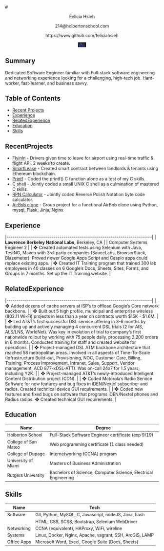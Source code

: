 #<p align="center">Felicia Hsieh</p>
<p align="center">214@holbertonschool.com</p>
<p align="center">https://www.github.com/feliciahsieh</p>
<p align="center"><img src="https://github.com/feliciahsieh/resume/blob/master/ComputerScreen.png" style="height:5%;width:5%" /></p>

## Summary
Dedicated Software Engineer familiar with Full-stack software engineering and networking experience looking for a challenging, high-tech job. Hard-worker, fast-learner, and business savvy.

## Table of Contents
* [Recent Projects](#recentprojects)
* [Experience](#experience)
* [RelatedExperience](#relatedexperience)
* [Education](#education)
* [Skills](#skills)

## RecentProjects
* [FlyinIn](https://github.com/feliciahsieh/flyinin) - Drivers given time to leave for airport using real-time traffic & flight API. 2 weeks to create.
* [SmartLease](https://smartlease.github.io/Ethereum/) - Created smart contract between landlords & tenants using Ethereum blockchain.
* [Printf](https://github.com/feliciahsieh/printf) - Coded the printf() C function alone as a test of my C skills.
* [C shell](https://github.com/feliciahsieh/shell) - Jointly coded a small UNIX C shell as a culmination of mastered C skills.
* [RPN Calculator](https://github.com/feliciahsieh/monty) - Jointly coded Reverse Polish Notation byte code calculator.
* [AirBnb clone](https://github.com/feliciahsieh/AirBnB_clone_v3) - Group project for a functional AirBnb clone using Python, mysql, Flask, Jinja, Nginx

## Experience
|--------------------------------------------------------------------------|
| <b>Lawrence Berkeley National Labs</b>, Berkeley, CA                     |
| Computer Systems Engineer 2                                              |
| ❖ Created automated tests using Selenium with Java, TestNG, Maven with 3rd-party companies (SauceLabs, BrowserStack, Blazemeter). Proved newer Google Apps Script and Caspio apps could replace existing apps.                                                                   |
  ❖ Created IT Training program that trained 300 lab employees in 40 classes on 6 Google’s Docs, Sheets, Sites, Forms, and Groups in 7 months. Set up the IT Training website. |

## RelatedExperience

|--------------------------------------------------------------------------|
| ❖ Added dozens of cache servers at ISP’s to offload Google’s Core network backbone. |
| ❖ Built out 5 high profile, municipal and enterprise wireless (802.11 Wi-Fi) projects in less than a year on contracts worth $15K - $1.6M. |
| ❖ Led AT&T’s first successful DSL service offering in 3-6 months by building up and actively managing 4 concurrent DSL trials (2 for AIS, ALS/LNS, WorldNet). Was key in evolution of trial to company’s first nationwide rollout by working with 75 people daily, processing 2,200 orders in 6 months. Conducted training for staff and created website for operations. |
| ❖ Project-managed DSL ATM backbone architecture that reached 58 metropolitan areas. Involved in all aspects of Time-To-Scale (Infrastructure Build-out, Provisioning, NOC, Customer Care, Billing, Training, Process Improvement, Intranet, Sales, Support, Vendor management, ACD 877-xDSL-ATT). Was on-call 24x7 for 1.5 years, including Y2K. |
| ❖ Project-managed AT&T’s newly-introduced Intelligent Content Distribution project (CDN). |
| ❖ Coded Motorola’s Radio Service Software for new features and bug fixes in iDEN/Nextel subscriber and radios. Created technical device GUI requirements. |
| ❖ Coded new features and fixed bugs on software that programs iDEN/Nextel phones and Radius radios. ❖ Created technical GUI requirements. |

## Education
| Name                 | Degree                                                         |
|----------------------|----------------------------------------------------------------|
| Holberton School     | Full-Stack Software Engineer certificate (exp 9/19)            |
| College of San Mateo | Web programming certificate (1 class needed)                   |
| College of Dupage    | Internetworking (CCNA) program                                 |
| University of Miami  | Masters of Business Administration                             |
| Rutgers University   | Bachelors of Science, Computer Science, Electrical Engineering |

## Skills
| Name                 | Tech                                                           |
|----------------------|----------------------------------------------------------------|
| Software             | Git, Python, MySQL, C, Javascript, nodeJS, Java, bash          |
|                      | HTML, CSS, SCSS, Bootstrap, Selenium WebDriver                 |
| Networking           | CCNA (equivalent), HAProxy, WiFi, wireline                     |
| Systems              | Linux, Docker, Nginx, Apache, vagrant, SSH, ArcGIS, LAMP       |
| Office Apps          | Microsoft Word, Excel, Google Suite (Docs, Sheets)             |